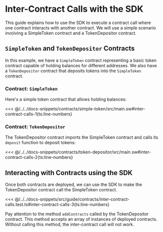 # Inter-Contract Calls with the SDK

This guide explains how to use the SDK to execute a contract call where one contract interacts with another contract. We will use a simple scenario involving a SimpleToken contract and a TokenDepositor contract.

## `SimpleToken` and `TokenDepositor` Contracts

In this example, we have a `SimpleToken` contract representing a basic token contract capable of holding balances for different addresses. We also have a `TokenDepositor` contract that deposits tokens into the `SimpleToken` contract.

### Contract: `SimpleToken`

Here's a simple token contract that allows holding balances:

<<< @/../../docs-snippets/contracts/simple-token/src/main.sw#inter-contract-calls-1{ts:line-numbers}

### Contract: `TokenDepositor`

The TokenDepositor contract imports the SimpleToken contract and calls its `deposit` function to deposit tokens:

<<< @/../../docs-snippets/contracts/token-depositor/src/main.sw#inter-contract-calls-2{ts:line-numbers}

## Interacting with Contracts using the SDK

Once both contracts are deployed, we can use the SDK to make the TokenDepositor contract call the SimpleToken contract.

<<< @/../../docs-snippets/src/guide/contracts/inter-contract-calls.test.ts#inter-contract-calls-3{ts:line-numbers}

Pay attention to the method `addContracts` called by the TokenDepositor contract. This method accepts an array of instances of deployed contracts. Without calling this method, the inter-contract call will not work.
